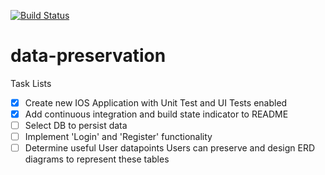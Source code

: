 

[![Build Status](https://www.travis-ci.org/gvwarrior/data-preservation.svg?branch=master)](https://www.travis-ci.org/gvwarrior/data-preservation)

# data-preservation

Task Lists
- [x] Create new IOS Application with Unit Test and UI Tests enabled
- [x] Add continuous integration and build state indicator to README
- [ ] Select DB to persist data
- [ ] Implement 'Login' and 'Register' functionality
- [ ] Determine useful User datapoints Users can preserve and design ERD diagrams to represent these tables 
